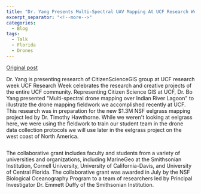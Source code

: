 ```yaml
---
title: "Dr. Yang Presents Multi-Spectral UAV Mapping At UCF Research Week Event"
excerpt_separator: "<!--more-->"
categories:
  - Blog
tags:
  - Talk
  - Florida
  - Drones
---
```

[Original post](https://www.citizensciencegis.org/blog/dr-yang-presented-the-multi-spectral-uav-mapping-in-ucf-research-week-event)

Dr. Yang is presenting research of CitizenScienceGIS group at UCF research week
UCF Research Week celebrates the research and creative projects of the entire UCF community. Representing Citizen Science GIS at UCF, Dr. Bo Yang presented "Multi-spectral drone mapping over Indian River Lagoon" to illustrate the drone mapping fieldwork we accomplished recently at UCF. This research was in preparation for the new $1.3M NSF eelgrass mapping project led by Dr. Timothy Hawthorne. While we weren't looking at eelgrass here, we were using the fieldwork to train our student team in the drone data collection protocols we will use later in the eelgrass project on the west coast of North America.

<img src="{{ site.url }}{{ site.baseurl }}/assets/images/Posts/UCF_Poster.png" alt="">

The collaborative grant includes faculty and students from a variety of universities and organizations, including MarineGeo at the Smithsonian Institution, Cornell University, University of California-Davis, and University of Central Florida. The collaborative grant was awarded in July by the NSF Biological Oceanography Program to a team of researchers led by Principal Investigator Dr. Emmett Duffy of the Smithsonian Institution.